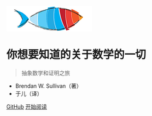 <img src="_media/logo-yuer.png" height="65" alt="logo" align="center" />

# 你想要知道的关于数学的一切

> 抽象数学和证明之旅

* Brendan W. Sullivan（著）
* 于儿（译）


[GitHub](https://github.com/fisheryv/Everything-You-Always-Wanted-To-Know-About-Mathematics)
[开始阅读](README.md)